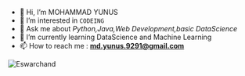 - 👋 Hi, I’m MOHAMMAD YUNUS
- 👀 I’m interested in `CODEING`
- 💬 Ask me about *Python,Java,Web Development,basic DataScience* 
- 🌱 I’m currently learning DataScience and Machine Learning
- 📫 How to reach me : **md.yunus.9291@gmail.com**


<p align="left">
  <img src="https://github-readme-stats.vercel.app/api?username=Md9291&show_icons=true&theme=tokyonight&hide_border=true&locale=en" alt="Eswarchand">
</p>
